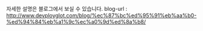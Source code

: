 자세한 설명은 블로그에서 보실 수 있습니다.
blog-url : http://www.devployglot.com/blog/%ec%87%bc%ed%95%91%eb%aa%b0-%ed%94%84%eb%a1%9c%ec%a0%9d%ed%8a%b8/

